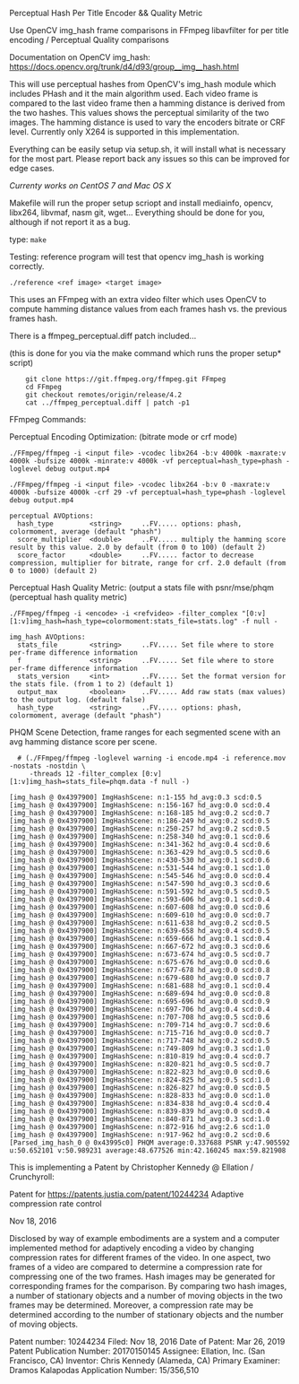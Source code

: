 Perceptual Hash Per Title Encoder && Quality Metric

Use OpenCV img_hash frame comparisons in FFmpeg libavfilter for per title encoding / Perceptual Quality comparisons

Documentation on OpenCV img_hash: https://docs.opencv.org/trunk/d4/d93/group__img__hash.html

This will use perceptual hashes from OpenCV's img_hash module which includes PHash
and it the main algorithm used. Each video frame is compared to the last video frame
then a hamming distance is derived from the two hashes. This values shows the perceptual
similarity of the two images. The hamming distance is used to vary the encoders bitrate
or CRF level. Currently only X264 is supported in this implementation. 

Everything can be easily setup via setup.sh, it will install what is necessary
for the most part. Please report back any issues so this can be improved for edge cases.

*Currenty works on CentOS 7 and Mac OS X*

Makefile will run the proper setup scriopt and install mediainfo, opencv, libx264, libvmaf, nasm
git, wget... Everything should be done for you, although if not report it as a bug.

type: ```make```

Testing: reference program will test that opencv img_hash is working correctly.

```./reference <ref image> <target image>```

This uses an FFmpeg with an extra video filter which uses OpenCV to
compute hamming distance values from each frames hash vs. the previous
frames hash. 

There is a ffmpeg_perceptual.diff patch included...

(this is done for you via the make command which runs the proper setup* script)

```
    git clone https://git.ffmpeg.org/ffmpeg.git FFmpeg
    cd FFmpeg
    git checkout remotes/origin/release/4.2
    cat ../ffmpeg_perceptual.diff | patch -p1
```

FFmpeg Commands:

Perceptual Encoding Optimization: (bitrate mode or crf mode)

```./FFmpeg/ffmpeg -i <input file> -vcodec libx264 -b:v 4000k -maxrate:v 4000k -bufsize 4000k -minrate:v 4000k -vf perceptual=hash_type=phash -loglevel debug output.mp4```

```./FFmpeg/ffmpeg -i <input file> -vcodec libx264 -b:v 0 -maxrate:v 4000k -bufsize 4000k -crf 29 -vf perceptual=hash_type=phash -loglevel debug output.mp4```

```
perceptual AVOptions:
  hash_type         <string>     ..FV..... options: phash, colormoment, average (default "phash")
  score_multiplier  <double>     ..FV..... multiply the hamming score result by this value. 2.0 by default (from 0 to 100) (default 2)
  score_factor      <double>     ..FV..... factor to decrease compression, multiplier for bitrate, range for crf. 2.0 default (from 0 to 1000) (default 2)
```

Perceptual Hash Quality Metric: (output a stats file with psnr/mse/phqm (perceptual hash quality metric)

```./FFmpeg/ffmpeg -i <encode> -i <refvideo> -filter_complex "[0:v][1:v]img_hash=hash_type=colormoment:stats_file=stats.log" -f null -```
```
img_hash AVOptions:
  stats_file        <string>     ..FV..... Set file where to store per-frame difference information
  f                 <string>     ..FV..... Set file where to store per-frame difference information
  stats_version     <int>        ..FV..... Set the format version for the stats file. (from 1 to 2) (default 1)
  output_max        <boolean>    ..FV..... Add raw stats (max values) to the output log. (default false)
  hash_type         <string>     ..FV..... options: phash, colormoment, average (default "phash")

```

PHQM Scene Detection, frame ranges for each segmented scene with an avg hamming distance score per scene.

```
  # (./FFmpeg/ffmpeg -loglevel warning -i encode.mp4 -i reference.mov -nostats -nostdin \
     -threads 12 -filter_complex [0:v][1:v]img_hash=stats_file=phqm.data -f null -)

[img_hash @ 0x4397900] ImgHashScene: n:1-155 hd_avg:0.3 scd:0.5
[img_hash @ 0x4397900] ImgHashScene: n:156-167 hd_avg:0.0 scd:0.4
[img_hash @ 0x4397900] ImgHashScene: n:168-185 hd_avg:0.2 scd:0.7
[img_hash @ 0x4397900] ImgHashScene: n:186-249 hd_avg:0.2 scd:0.5
[img_hash @ 0x4397900] ImgHashScene: n:250-257 hd_avg:0.2 scd:0.5
[img_hash @ 0x4397900] ImgHashScene: n:258-340 hd_avg:0.1 scd:0.6
[img_hash @ 0x4397900] ImgHashScene: n:341-362 hd_avg:0.4 scd:0.6
[img_hash @ 0x4397900] ImgHashScene: n:363-429 hd_avg:0.5 scd:0.6
[img_hash @ 0x4397900] ImgHashScene: n:430-530 hd_avg:0.1 scd:0.6
[img_hash @ 0x4397900] ImgHashScene: n:531-544 hd_avg:0.1 scd:1.0
[img_hash @ 0x4397900] ImgHashScene: n:545-546 hd_avg:0.0 scd:0.4
[img_hash @ 0x4397900] ImgHashScene: n:547-590 hd_avg:0.3 scd:0.6
[img_hash @ 0x4397900] ImgHashScene: n:591-592 hd_avg:0.5 scd:0.5
[img_hash @ 0x4397900] ImgHashScene: n:593-606 hd_avg:0.1 scd:0.4
[img_hash @ 0x4397900] ImgHashScene: n:607-608 hd_avg:0.0 scd:0.6
[img_hash @ 0x4397900] ImgHashScene: n:609-610 hd_avg:0.0 scd:0.7
[img_hash @ 0x4397900] ImgHashScene: n:611-638 hd_avg:0.2 scd:0.5
[img_hash @ 0x4397900] ImgHashScene: n:639-658 hd_avg:0.4 scd:0.5
[img_hash @ 0x4397900] ImgHashScene: n:659-666 hd_avg:0.1 scd:0.4
[img_hash @ 0x4397900] ImgHashScene: n:667-672 hd_avg:0.3 scd:0.6
[img_hash @ 0x4397900] ImgHashScene: n:673-674 hd_avg:0.5 scd:0.7
[img_hash @ 0x4397900] ImgHashScene: n:675-676 hd_avg:0.0 scd:0.6
[img_hash @ 0x4397900] ImgHashScene: n:677-678 hd_avg:0.0 scd:0.8
[img_hash @ 0x4397900] ImgHashScene: n:679-680 hd_avg:0.0 scd:0.7
[img_hash @ 0x4397900] ImgHashScene: n:681-688 hd_avg:0.1 scd:0.4
[img_hash @ 0x4397900] ImgHashScene: n:689-694 hd_avg:0.0 scd:0.8
[img_hash @ 0x4397900] ImgHashScene: n:695-696 hd_avg:0.0 scd:0.9
[img_hash @ 0x4397900] ImgHashScene: n:697-706 hd_avg:0.4 scd:0.4
[img_hash @ 0x4397900] ImgHashScene: n:707-708 hd_avg:0.5 scd:0.6
[img_hash @ 0x4397900] ImgHashScene: n:709-714 hd_avg:0.7 scd:0.6
[img_hash @ 0x4397900] ImgHashScene: n:715-716 hd_avg:0.0 scd:0.7
[img_hash @ 0x4397900] ImgHashScene: n:717-748 hd_avg:0.2 scd:0.5
[img_hash @ 0x4397900] ImgHashScene: n:749-809 hd_avg:0.3 scd:1.0
[img_hash @ 0x4397900] ImgHashScene: n:810-819 hd_avg:0.4 scd:0.7
[img_hash @ 0x4397900] ImgHashScene: n:820-821 hd_avg:0.5 scd:0.7
[img_hash @ 0x4397900] ImgHashScene: n:822-823 hd_avg:0.0 scd:0.6
[img_hash @ 0x4397900] ImgHashScene: n:824-825 hd_avg:0.5 scd:1.0
[img_hash @ 0x4397900] ImgHashScene: n:826-827 hd_avg:0.0 scd:0.5
[img_hash @ 0x4397900] ImgHashScene: n:828-833 hd_avg:0.0 scd:1.0
[img_hash @ 0x4397900] ImgHashScene: n:834-838 hd_avg:0.4 scd:0.4
[img_hash @ 0x4397900] ImgHashScene: n:839-839 hd_avg:0.0 scd:0.4
[img_hash @ 0x4397900] ImgHashScene: n:840-871 hd_avg:0.3 scd:1.0
[img_hash @ 0x4397900] ImgHashScene: n:872-916 hd_avg:2.6 scd:1.0
[img_hash @ 0x4397900] ImgHashScene: n:917-962 hd_avg:0.2 scd:0.6
[Parsed_img_hash_0 @ 0x43995c0] PHQM average:0.337688 PSNR y:47.905592 u:50.652101 v:50.989231 average:48.677526 min:42.160245 max:59.821908
```

This is implementing a Patent by Christopher Kennedy @ Ellation / Crunchyroll:

Patent for https://patents.justia.com/patent/10244234
Adaptive compression rate control

Nov 18, 2016

Disclosed by way of example embodiments are a system and a computer implemented
method for adaptively encoding a video by changing compression rates for
different frames of the video. In one aspect, two frames of a video are
compared to determine a compression rate for compressing one of the two frames.
Hash images may be generated for corresponding frames for the comparison.
By comparing two hash images, a number of stationary objects and a number of
moving objects in the two frames may be determined. Moreover, a compression rate
may be determined according to the number of stationary objects and
the number of moving objects.

Patent number: 10244234 Filed: Nov 18, 2016 Date of Patent: Mar 26, 2019 Patent Publication Number: 20170150145
Assignee: Ellation, Inc. (San Francisco, CA) Inventor: Chris Kennedy (Alameda, CA) Primary Examiner: Dramos Kalapodas
Application Number: 15/356,510
